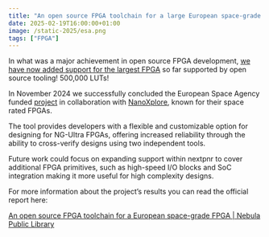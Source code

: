 ```yaml
---
title: "An open source FPGA toolchain for a large European space-grade FPGA "
date: 2025-02-19T16:00:00+01:00
image: /static-2025/esa.png
tags: ["FPGA"]
---
```


In what was a major achievement in open source FPGA development, [we have now added support for the largest FPGA](https://nebula.esa.int/4000141380) so far supported by open source tooling! 500,000 LUTs!

In November 2024 we successfully concluded the European Space Agency funded [project](https://activities.esa.int/4000141380) in collaboration with [NanoXplore](https://nanoxplore.com/), known for their space rated FPGAs.

The tool provides developers with a flexible and customizable option for designing for NG-Ultra FPGAs, offering increased reliability through the ability to cross-verify designs using two independent tools.

Future work could focus on expanding support within nextpnr to cover additional FPGA primitives, such as high-speed I/O blocks and SoC integration making it more useful for high complexity designs.  

For more information about the project’s results you can read the official report here:

[An open source FPGA toolchain for a European space-grade FPGA | Nebula Public Library](https://nebula.esa.int/4000141380)

